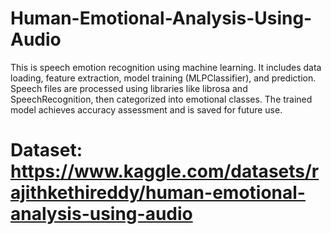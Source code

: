 # Human-Emotional-Analysis-Using-Audio
This is speech emotion recognition using machine learning. It includes data loading, feature extraction, model training (MLPClassifier), and prediction. Speech files are processed using libraries like librosa and SpeechRecognition, then categorized into emotional classes. The trained model achieves accuracy assessment and is saved for future use. 
# Dataset: https://www.kaggle.com/datasets/rajithkethireddy/human-emotional-analysis-using-audio
